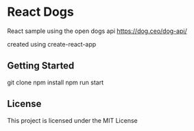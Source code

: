 # React Dogs

React sample using the open dogs api https://dog.ceo/dog-api/

created using create-react-app

## Getting Started

git clone
npm install
npm run start

## License

This project is licensed under the MIT License

